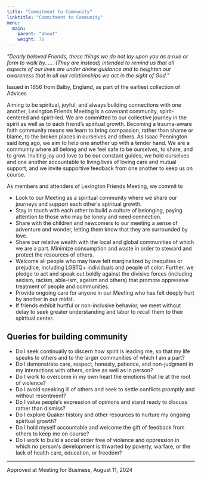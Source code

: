```yaml
---
title: "Commitment to Community"
linktitle: "Commitment to Community"
menu:
  main:
    parent: "about"
    weight: 70
---
```


*"Dearly beloved Friends, these things we do not lay upon you as a rule or form to walk by......  (They are instead) intended to remind us that all aspects of our lives are under divine guidance and to heighten our awareness that in all our relationships we act in the sight of God."*
		
  Issued in 1656 from Balby, England, as part of the earliest collection of Advices


Aiming to be spiritual, joyful, and always building connections with one another, Lexington Friends Meeting is a covenant community, spirit-centered and spirit-led. We are committed to our collective journey in the spirit as well as to each friend’s spiritual growth. Becoming a trauma-aware faith community means we learn to bring compassion, rather than shame or blame, to the broken places in ourselves and others. As Isaac Pennington said long ago, we aim to help one another up with a tender hand. We are a community where all belong and we feel safe to be ourselves, to share, and to grow. Inviting joy and love to be our constant guides, we hold ourselves and one another accountable to living lives of loving care and mutual support, and we invite supportive feedback from one another to keep us on course.


As members and attenders of Lexington Friends Meeting, we commit to 
- Look to our Meeting as a spiritual community where we share our journeys and support each other's spiritual growth.
- Stay in touch with each other to build a culture of belonging, paying attention to those who may be lonely and need connection.
- Share with the children and newcomers to our meeting a sense of adventure and wonder, letting them know that they are surrounded by love.
- Share our relative wealth with the local and global communities of which we are a part. Minimize consumption and waste in order to steward and protect the resources of others.
- Welcome all people who may have felt marginalized by inequities or prejudice, including LGBTQ+ individuals and people of color. Further, we pledge to act and speak out boldly against the divisive forces (including sexism, racism, able-ism, ageism and others) that promote oppressive treatment of people and communities.
- Provide ongoing care for anyone in our Meeting who has felt deeply hurt by another in our midst. 
- If friends exhibit hurtful or non-inclusive behavior, we meet without delay to seek greater understanding and labor to recall them to their spiritual center.

## Queries for building community
- Do I seek continually to discern how spirit is leading me, so that my life speaks to others and to the larger communities of which I am a part?
- Do I demonstrate care, respect, honesty, patience, and non-judgment in my interactions with others, online as well as in person?
- Do I work to overcome in my own heart the emotions that lie at the root of violence?
- Do I avoid speaking ill of others and seek to settle conflicts promptly and without resentment?
- Do I value people‘s expression of opinions and stand ready to discuss rather than dismiss?
- Do I explore Quaker history and other resources to nurture my ongoing spiritual growth?
- Do I hold myself accountable and welcome the gift of feedback from others to keep me on course?
- Do I work to build a social order free of violence and oppression in which no person's development is thwarted by poverty, warfare, or the lack of health care, education, or freedom? 


--- 

Approved at Meeting for Business, August 11, 2024 
